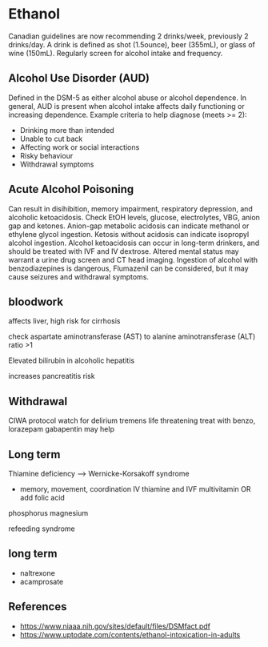 # Ethanol
Canadian guidelines are now recommending 2 drinks/week, previously 2 drinks/day. A drink is defined as shot (1.5ounce), beer (355mL), or glass of wine (150mL). Regularly screen for alcohol intake and frequency.

## Alcohol Use Disorder (AUD)
Defined in the DSM-5 as either alcohol abuse or alcohol dependence. In general, AUD is present when alcohol intake affects daily functioning or increasing dependence. Example criteria to help diagnose (meets >= 2):

- Drinking more than intended
- Unable to cut back
- Affecting work or social interactions
- Risky behaviour
- Withdrawal symptoms

## Acute Alcohol Poisoning
Can result in disihibition, memory impairment, respiratory depression, and alcoholic ketoacidosis. Check EtOH levels, glucose, electrolytes, VBG, anion gap and ketones. Anion-gap metabolic acidosis can indicate methanol or ethylene glycol ingestion. Ketosis without acidosis can indicate isopropyl alcohol ingestion. Alcohol ketoacidosis can occur in long-term drinkers, and should be treated with IVF and IV dextrose. Altered mental status may warrant a urine drug screen and CT head imaging. Ingestion of alcohol with benzodiazepines is dangerous, Flumazenil can be considered, but it may cause seizures and withdrawal symptoms.

## bloodwork
affects liver, high risk for cirrhosis

check aspartate aminotransferase (AST) to alanine aminotransferase (ALT) ratio >1

Elevated bilirubin in alcoholic hepatitis

increases pancreatitis risk

## Withdrawal
CIWA protocol
watch for delirium tremens
life threatening
treat with benzo, lorazepam
gabapentin may help

## Long term
Thiamine deficiency --> Wernicke-Korsakoff syndrome 
- memory, movement, coordination
IV thiamine and IVF
multivitamin OR add folic acid

phosphorus
magnesium

refeeding syndrome

## long term
- naltrexone
- acamprosate


## References
- https://www.niaaa.nih.gov/sites/default/files/DSMfact.pdf
- https://www.uptodate.com/contents/ethanol-intoxication-in-adults

